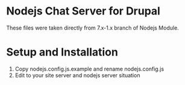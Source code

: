 # Nodejs Chat Server for Drupal
These files were taken directly from 7.x-1.x branch of Nodejs Module. 

# Setup and Installation
1. Copy nodejs.config.js.example and rename nodejs.config.js
2. Edit to your site server and nodejs server situation